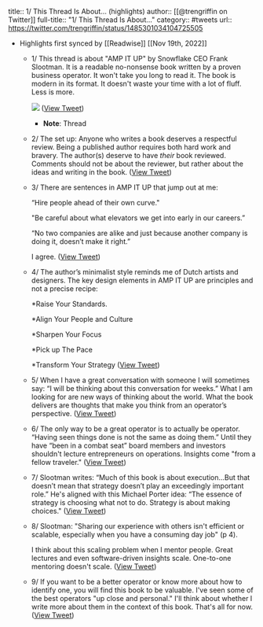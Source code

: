 title:: 1/ This Thread Is About... (highlights)
author:: [[@trengriffin on Twitter]]
full-title:: "1/ This Thread Is About..."
category:: #tweets
url:: https://twitter.com/trengriffin/status/1485301034104725505

- Highlights first synced by [[Readwise]] [[Nov 19th, 2022]]
	- 1/ This thread is about "AMP IT UP" by Snowflake CEO Frank Slootman. It is a readable no-nonsense book written by a proven business operator. It won't take you long to read it. The book is modern in its format. It doesn't waste your time with a lot of fluff. Less is more. 
	  
	  ![](https://pbs.twimg.com/media/FJzZaohUcAEukot.jpg) ([View Tweet](https://twitter.com/trengriffin/status/1485301034104725505))
		- **Note**: Thread
	- 2/ The set up: Anyone who writes a book deserves a respectful review. Being a published author requires both hard work and bravery. The author(s) deserve to have *their* book reviewed. Comments should not be about the reviewer, but rather about the ideas and writing in the book. ([View Tweet](https://twitter.com/trengriffin/status/1485301498477088768))
	- 3/ There are sentences in AMP IT UP that jump out at me:
	  
	  “Hire people ahead of their own curve."
	  
	  "Be careful about what elevators we get into early in our careers.”
	  
	  “No two companies are alike and just because another company is doing it, doesn’t make it right.”
	  
	  I agree. ([View Tweet](https://twitter.com/trengriffin/status/1485301923246854148))
	- 4/ The author’s minimalist style reminds me of Dutch artists and designers. The key design elements in AMP IT UP are principles and not a precise recipe:
	  
	  *Raise Your Standards.
	  
	  *Align Your People and Culture
	  
	  *Sharpen Your Focus
	  
	  *Pick up The Pace
	  
	  *Transform Your Strategy ([View Tweet](https://twitter.com/trengriffin/status/1485302365724962817))
	- 5/ When I have a great conversation with someone I will sometimes say: “I will be thinking about this conversation for weeks.” What I am looking for are new ways of thinking about the world. What the book delivers are thoughts that make you think from an operator’s perspective. ([View Tweet](https://twitter.com/trengriffin/status/1485302727861096448))
	- 6/ The only way to be a great operator is to actually be operator. “Having seen things done is not the same as doing them.” Until they have “been in a combat seat” board members and investors shouldn't lecture entrepreneurs on operations. Insights come "from a fellow traveler." ([View Tweet](https://twitter.com/trengriffin/status/1485303042467528705))
	- 7/ Slootman writes: “Much of this book is about execution…But that doesn’t mean that strategy doesn’t play an exceedingly important role.” He's aligned with this Michael Porter idea: “The essence of strategy is choosing what not to do. Strategy is about making choices." ([View Tweet](https://twitter.com/trengriffin/status/1485303420789538817))
	- 8/ Slootman: "Sharing our experience with others isn't efficient or scalable, especially when you have a consuming day job" (p 4).
	  
	  I think about this scaling problem when I mentor people. Great lectures and even software-driven insights scale. One-to-one mentoring doesn't scale. ([View Tweet](https://twitter.com/trengriffin/status/1485303965570908162))
	- 9/ If you want to be a better operator or know more about how to identify one, you will find this book to be valuable. I've seen some of the best operators "up close and personal." I'll think about whether I write more about them in the context of this book. That's all for now. ([View Tweet](https://twitter.com/trengriffin/status/1485306052065198081))
